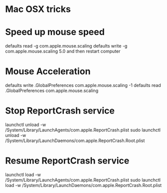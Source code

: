 Mac OSX tricks
======

# Speed up mouse speed
defaults read -g com.apple.mouse.scaling
defaults write -g com.apple.mouse.scaling 5.0
and then restart computer

# Mouse Acceleration
defaults write .GlobalPreferences com.apple.mouse.scaling -1
defaults read .GlobalPreferences com.apple.mouse.scaling

# Stop ReportCrash service
launchctl unload -w /System/Library/LaunchAgents/com.apple.ReportCrash.plist
sudo launchctl unload -w /System/Library/LaunchDaemons/com.apple.ReportCrash.Root.plist

# Resume ReportCrash service
launchctl load -w /System/Library/LaunchAgents/com.apple.ReportCrash.plist
sudo launchctl load -w /System/Library/LaunchDaemons/com.apple.ReportCrash.Root.plist
